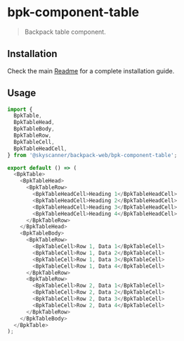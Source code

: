 # bpk-component-table

> Backpack table component.

## Installation

Check the main [Readme](https://github.com/skyscanner/backpack#usage) for a complete installation guide.

## Usage

```js
import {
  BpkTable,
  BpkTableHead,
  BpkTableBody,
  BpkTableRow,
  BpkTableCell,
  BpkTableHeadCell,
} from '@skyscanner/backpack-web/bpk-component-table';

export default () => (
  <BpkTable>
    <BpkTableHead>
      <BpkTableRow>
        <BpkTableHeadCell>Heading 1</BpkTableHeadCell>
        <BpkTableHeadCell>Heading 2</BpkTableHeadCell>
        <BpkTableHeadCell>Heading 3</BpkTableHeadCell>
        <BpkTableHeadCell>Heading 4</BpkTableHeadCell>
      </BpkTableRow>
    </BpkTableHead>
    <BpkTableBody>
      <BpkTableRow>
        <BpkTableCell>Row 1, Data 1</BpkTableCell>
        <BpkTableCell>Row 1, Data 2</BpkTableCell>
        <BpkTableCell>Row 1, Data 3</BpkTableCell>
        <BpkTableCell>Row 1, Data 4</BpkTableCell>
      </BpkTableRow>
      <BpkTableRow>
        <BpkTableCell>Row 2, Data 1</BpkTableCell>
        <BpkTableCell>Row 2, Data 2</BpkTableCell>
        <BpkTableCell>Row 2, Data 3</BpkTableCell>
        <BpkTableCell>Row 2, Data 4</BpkTableCell>
      </BpkTableRow>
    </BpkTableBody>
  </BpkTable>
);
```